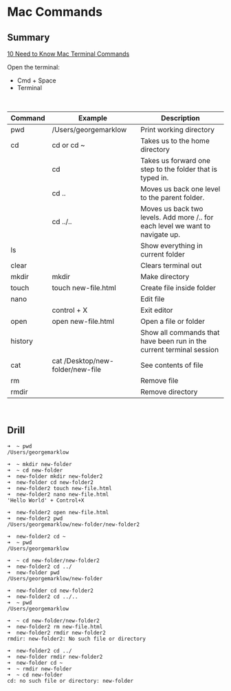 # Mac Commands

## Summary

[10 Need to Know Mac Terminal Commands](https://youtu.be/jpXX3W0Qfhs)

Open the terminal:
- Cmd + Space
- Terminal

<br/>

| Command     | Example     | Description |
| ----------- | ----------- | ----------- |
| pwd        | /Users/georgemarklow             |  Print working directory           | 
| cd   | cd or cd ~        | Takes us to the home directory            | 
| | cd <folder name> | Takes us forward one step to the folder that is typed in. | 
| | cd .. | Moves us back one level to the parent folder. |
|  | cd ../.. | Moves us back two levels. Add more /.. for each level we want to navigate up. |
| ls   |         | Show everything in current folder            | 
| clear   |         | Clears terminal out            | 
| mkdir   | mkdir <folder name>        |  Make directory           | 
| touch   | touch new-file.html        |     Create file inside folder        | 
| nano    |         |  Edit file          |
|     |  control + X       |  Exit editor          |
| open    | open new-file.html       |   Open a file or folder          |
| history    |         |  Show all commands that have been run in the current terminal session           |
| cat    | cat /Desktop/new-folder/new-file        |  See contents of file          |
| rm    |         |  Remove file          |
| rmdir    |         |  Remove directory          |
  
<br/>

## Drill

```
➜  ~ pwd
/Users/georgemarklow

➜  ~ mkdir new-folder
➜  ~ cd new-folder
➜  new-folder mkdir new-folder2
➜  new-folder cd new-folder2 
➜  new-folder2 touch new-file.html
➜  new-folder2 nano new-file.html 
'Hello World' + Control+X

➜  new-folder2 open new-file.html
➜  new-folder2 pwd
/Users/georgemarklow/new-folder/new-folder2

➜  new-folder2 cd ~
➜  ~ pwd 
/Users/georgemarklow

➜  ~ cd new-folder/new-folder2
➜  new-folder2 cd ../
➜  new-folder pwd
/Users/georgemarklow/new-folder

➜  new-folder cd new-folder2
➜  new-folder2 cd ../..
➜  ~ pwd
/Users/georgemarklow

➜  ~ cd new-folder/new-folder2
➜  new-folder2 rm new-file.html
➜  new-folder2 rmdir new-folder2
rmdir: new-folder2: No such file or directory

➜  new-folder2 cd ../
➜  new-folder rmdir new-folder2
➜  new-folder cd ~  
➜  ~ rmdir new-folder
➜  ~ cd new-folder
cd: no such file or directory: new-folder
```
